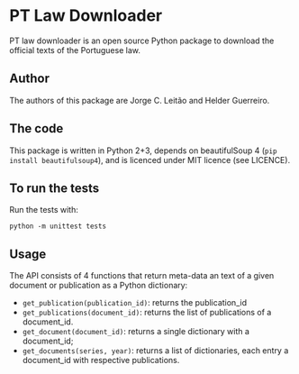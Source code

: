 # PT Law Downloader

PT law downloader is an open source Python package to download the official texts
of the Portuguese law.

## Author

The authors of this package are Jorge C. Leitão and Helder Guerreiro.  

## The code

This package is written in Python 2+3, depends on beautifulSoup 4
(`pip install beautifulsoup4`), and is licenced under MIT licence (see LICENCE).

## To run the tests

Run the tests with:

    python -m unittest tests

## Usage

The API consists of 4 functions that return meta-data an text of a given document
or publication as a Python dictionary:

* `get_publication(publication_id)`: returns the publication_id
* `get_publications(document_id)`: returns the list of publications of a document_id.
* `get_document(document_id)`: returns a single dictionary with a document_id;
* `get_documents(series, year)`: returns a list of dictionaries, each entry a 
  document_id with respective publications.
